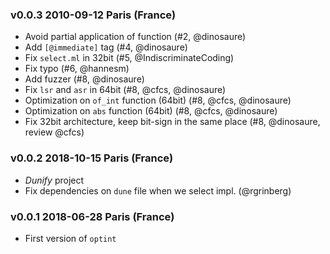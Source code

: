 ### v0.0.3 2010-09-12 Paris (France)

- Avoid partial application of function (#2, @dinosaure)
- Add `[@immediate]` tag (#4, @dinosaure)
- Fix `select.ml` in 32bit (#5, @IndiscriminateCoding)
- Fix typo (#6, @hannesm)
- Add fuzzer (#8, @dinosaure)
- Fix `lsr` and `asr` in 64bit (#8, @cfcs, @dinosaure)
- Optimization on `of_int` function (64bit) (#8, @cfcs, @dinosaure)
- Optimization on `abs` function (64bit) (#8, @cfcs, @dinosaure)
- Fix 32bit architecture, keep bit-sign in the same place (#8, @dinosaure, review @cfcs)

### v0.0.2 2018-10-15 Paris (France)

- _Dunify_ project
- Fix dependencies on `dune` file when we select impl. (@rgrinberg)

### v0.0.1 2018-06-28 Paris (France)

- First version of `optint`
